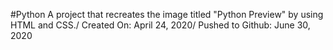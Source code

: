 #Python
A project that recreates the image titled "Python Preview" by using HTML and CSS./
Created On: April 24, 2020/
Pushed to Github: June 30, 2020